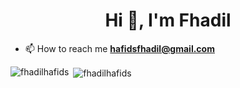 <h1 align="center">Hi 👋, I'm Fhadil</h1>


- 📫 How to reach me **hafidsfhadil@gmail.com**


<p><img align="left" src="https://github-readme-stats.vercel.app/api/top-langs?username=fhadilhafids&show_icons=true&locale=en&layout=compact" alt="fhadilhafids" /></p>

<p>&nbsp;<img align="center" src="https://github-readme-stats.vercel.app/api?username=fhadilhafids&show_icons=true&locale=en" alt="fhadilhafids" /></p>
